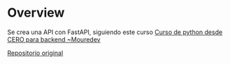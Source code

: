 # Overview

Se crea una API con FastAPI, siguiendo este curso
[Curso de python desde CERO para backend ~Mouredev](https://www.youtube.com/watch?v=_y9qQZXE24A&t=20488s)

[Repositorio original](https://github.com/mouredev/Hello-Python)